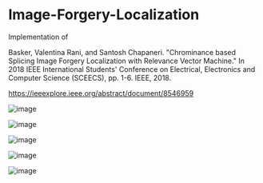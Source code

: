 # Image-Forgery-Localization
 
Implementation of

Basker, Valentina Rani, and Santosh Chapaneri. "Chrominance based Splicing Image Forgery Localization with Relevance Vector Machine." In 2018 IEEE International Students' Conference on Electrical, Electronics and Computer Science (SCEECS), pp. 1-6. IEEE, 2018.

https://ieeexplore.ieee.org/abstract/document/8546959

![image](https://user-images.githubusercontent.com/17112412/208902435-b81b908d-3950-42b7-8a54-40c8764bb8f4.png)

![image](https://user-images.githubusercontent.com/17112412/208902461-1312bcf2-be97-4af2-825c-109b18684fd1.png)

![image](https://user-images.githubusercontent.com/17112412/208902492-1babfcf4-96d9-4ba2-aea1-5af5b30a3c56.png)

![image](https://user-images.githubusercontent.com/17112412/208902581-02a5961c-9747-4d4b-b696-1bc2da3a9e21.png)

![image](https://user-images.githubusercontent.com/17112412/208902612-29eb4813-19e8-4e37-8c0a-19ed1d96f004.png)

